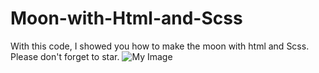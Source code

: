 # Moon-with-Html-and-Scss
With this code, I showed you how to make the moon with html and Scss. Please don't forget to star.
![My Image](C:\Users\mycom\Pictures\Screenshots\readmeimg.png)
